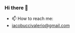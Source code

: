 ### Hi there 👋

- 📫 How to reach me:
- <a href="mailto:iacobuccivalerio@gmail.com">iacobuccivalerio@gmail.com</a>
